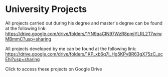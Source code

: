 # University Projects
All projects carried out during his degree and master's degree can be found at the following link: https://drive.google.com/drive/folders/1YN9qaCIN97WzR8pmjYLRL2T7wrwMBmmC?usp=sharing

All projects developed by me can be found at the following link:
https://drive.google.com/drive/folders/1KP_xb6q7l_Hg5KPyBR63gX75zC_ocEhj?usp=sharing

Click to access these projects on Google Drive

